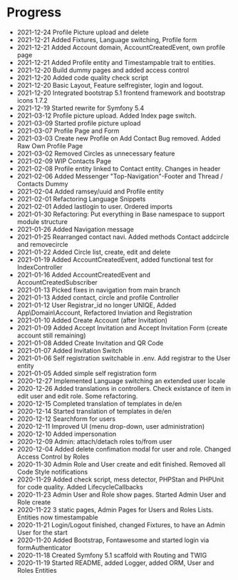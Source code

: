 Progress
========
* 2021-12-24 Profile Picture upload and delete
* 2021-12-21 Added Fixtures, Language switching, Profile form
* 2021-12-21 Added Account domain, AccountCreatedEvent, own profile page
* 2021-12-21 Added Profile entity and Timestampable trait to entities.
* 2021-12-20 Build dummy pages and added access control
* 2021-12-20 Added code quality check script
* 2021-12-20 Basic Layout, Feature selfregister, login and logout.
* 2021-12-20 Integrated bootstrap 5.1 frontend framework and bootstrap icons 1.7.2
* 2021-12-19 Started rewrite for Symfony 5.4
* 2021-03-12 Profile picture upload. Added Index page switch.
* 2021-03-09 Started profile picture upload 
* 2021-03-07 Profile Page and Form
* 2021-03-03 Create new Profile on Add Contact Bug removed. Added Raw Own Profile Page 
* 2021-03-02 Removed Circles as unnecessary feature
* 2021-02-09 WIP Contacts Page
* 2021-02-08 Profile entity linked to Contact entity. Changes in header
* 2021-02-06 Added Messenger "Top-Navigation"-Footer and Thread / Contacts Dummy
* 2021-02-04 Added ramsey/uuid and Profile entity
* 2021-02-01 Refactoring Language Snippets
* 2021-02-01 Added lastlogin to user. Ordered imports
* 2021-01-30 Refactoring: Put everything in Base namespace to support module structure
* 2021-01-26 Added Navigation message
* 2021-01-25 Rearranged contact navi. Added methods Contact addcircle and removecircle
* 2021-01-22 Added Circle list, create, edit and delete
* 2021-01-19 Added AccountCreatedEvent, added functional test for IndexController
* 2021-01-16 Added AccountCreatedEvent and AccountCreatedSubscriber
* 2021-01-13 Picked fixes in navigation from main branch
* 2021-01-13 Added contact, circle and profile Controller
* 2021-01-12 User Registrar_id no longer UNIQE, Added App\Domain\Account, Refactored Inviation and Registration
* 2021-01-10 Added Create Account (after Invitation)
* 2021-01-09 Added Accept Invitation and Accept Invitation Form (create account still remaining)
* 2021-01-08 Added Create Invitation and QR Code
* 2021-01-07 Added Invitation Switch
* 2021-01-06 Self registration switchable in .env. Add registrar to the User entity
* 2021-01-05 Added simple self registration form
* 2020-12-27 Implemented Language switching an extended user locale
* 2020-12-26 Added translations in controllers. Check existance of item in edit user and edit role. Some refactoring.
* 2020-12-15 Completed translation of templates in de/en
* 2020-12-14 Started translation of templates in de/en
* 2020-12-12 Searchform for users 
* 2020-12-11 Improved UI (menu drop-down, user administration)
* 2020-12-10 Added impersonation
* 2020-12-09 Admin: attach/detach roles to/from user
* 2020-12-04 Added delete confimation modal for user and role. Changed Access Control by Roles
* 2020-11-30 Admin Role and User create and edit finished. Removed all Code Style notifications
* 2020-11-29 Added check script, mess detector, PHPStan and PHPUnit for code quality. Added LifecycleCallbacks
* 2020-11-23 Admin User and Role show pages. Started Admin User and Role create
* 2020-11-22 3 static pages, Admin Pages for Users and Roles Lists. Entities now timestampable
* 2020-11-21 Login/Logout finished, changed Fixtures, to have an Admin User for the start
* 2020-11-20 Added Bootstrap, Fontawesome and started login via formAuthenticator
* 2020-11-18 Created Symfony 5.1 scaffold with Routing and TWIG
* 2020-11-19 Started README, added Logger, added ORM, User and Roles Entities